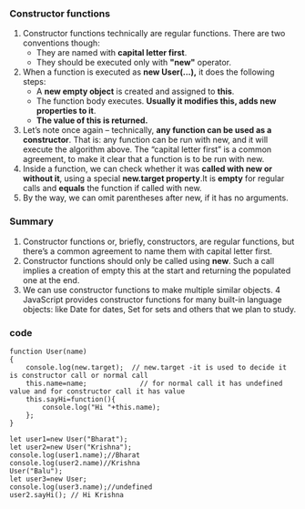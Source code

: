 ### Constructor functions

1. Constructor functions technically are regular functions. There are two conventions though:
    * They are named with **capital letter first**.
    * They should be executed only with **"new"** operator.
2. When a function is executed as **new User(...),** it does the following steps:
    * A **new empty object** is created and assigned to **this**.
    * The function body executes. **Usually it modifies this, adds new properties to it**.
    * **The value of this is returned.**
3. Let’s note once again – technically, **any function can be used as a constructor**. That is: any function can be run with new, and it will execute the algorithm above. The “capital letter first” is a common agreement, to make it clear that a function is to be run with new.
4. Inside a function, we can check whether it was **called with new or without it**, using a special **new.target property**.It is **empty** for regular calls and **equals** the function if called with new.
5. By the way, we can omit parentheses after new, if it has no arguments.

### Summary

1. Constructor functions or, briefly, constructors, are regular functions, but there’s a common agreement to name them with capital letter first.
2. Constructor functions should only be called using **new**. Such a call implies a creation of empty this at the start and returning the populated one at the end.
3. We can use constructor functions to make multiple similar objects.
4 JavaScript provides constructor functions for many built-in language objects: like Date for dates, Set for sets and others that we plan to study.

### code

~~~
function User(name)
{
    console.log(new.target);  // new.target -it is used to decide it is constructor call or normal call
    this.name=name;             // for normal call it has undefined value and for constructor call it has value
    this.sayHi=function(){
        console.log("Hi "+this.name);
    };
}

let user1=new User("Bharat");
let user2=new User("Krishna");
console.log(user1.name);//Bharat
console.log(user2.name)//Krishna
User("Balu");
let user3=new User;
console.log(user3.name);//undefined
user2.sayHi(); // Hi Krishna
~~~